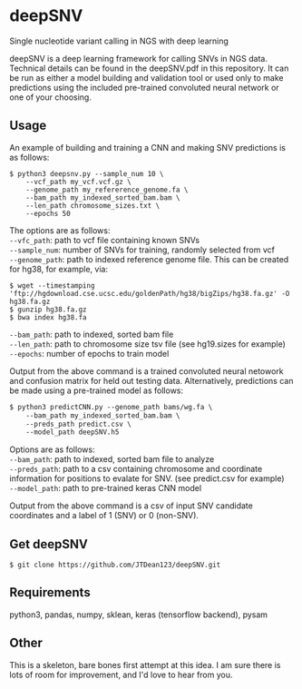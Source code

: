 # deepSNV
Single nucleotide variant calling in NGS with deep learning

deepSNV is a deep learning framework for calling SNVs in NGS data.  Technical details can be found in the deepSNV.pdf in this repository.  It can be run as either a model building and validation tool or used only to make predictions using the included pre-trained convoluted neural network or one of your choosing.  
  
## Usage  
An example of building and training a CNN and making SNV predictions is as follows:

```
$ python3 deepsnv.py --sample_num 10 \
    --vcf_path my_vcf.vcf.gz \
    --genome_path my_refererence_genome.fa \
    --bam_path my_indexed_sorted_bam.bam \
    --len_path chromosome_sizes.txt \
    --epochs 50
```

The options are as follows:  
`--vfc_path`:  path to vcf file containing known SNVs   
`--sample_num`: number of SNVs for training, randomly selected from vcf  
`--genome_path`:  path to indexed reference genome file. This can be created for hg38, for example, via:  

```
$ wget --timestamping 'ftp://hgdownload.cse.ucsc.edu/goldenPath/hg38/bigZips/hg38.fa.gz' -O hg38.fa.gz  
$ gunzip hg38.fa.gz   
$ bwa index hg38.fa
```   

`--bam_path`:  path to indexed, sorted bam file  
`--len_path`:  path to chromosome size tsv file (see hg19.sizes for example)  
`--epochs`:  number of epochs to train model   
  
Output from the above command is a trained convoluted neural netowork and confusion matrix for held out testing data.  Alternatively, predictions can be made using a pre-trained model as follows:  

```chromosome_sizes.txt
$ python3 predictCNN.py --genome_path bams/wg.fa \
    --bam_path my_indexed_sorted_bam.bam \
    --preds_path predict.csv \
    --model_path deepSNV.h5

```  

Options are as follows:   
```--bam_path```:  path to indexed, sorted bam file to analyze  
```--preds_path```:  path to a csv containing chromosome and coordinate information for positions to evalate for SNV.  (see predict.csv for example)  
```--model_path```:  path to pre-trained keras CNN model   

Output from the above command is a csv of input SNV candidate coordinates and a label of 1 (SNV) or 0 (non-SNV).   


## Get deepSNV  
  
```$ git clone https://github.com/JTDean123/deepSNV.git```

## Requirements  
  
python3, pandas, numpy, sklean, keras (tensorflow backend), pysam
  
## Other  
  
This is a skeleton, bare bones first attempt at this idea.  I am sure there is lots of room for improvement, and I'd love to hear from you.




